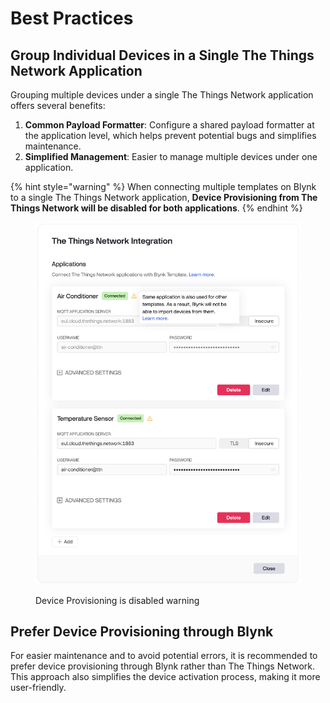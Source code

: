 # Best Practices

## Group Individual Devices in a Single The Things Network Application

Grouping multiple devices under a single The Things Network application offers several benefits:

1. **Common Payload Formatter**: Configure a shared payload formatter at the application level, which helps prevent potential bugs and simplifies maintenance.
2. **Simplified Management**: Easier to manage multiple devices under one application.

{% hint style="warning" %}
When connecting multiple templates on Blynk to a single The Things Network application, **Device Provisioning from The Things Network will be disabled for both applications**.
{% endhint %}

<figure><img src="../../.gitbook/assets/the-things-network-device-onboarding-warning.png" alt=""><figcaption><p>Device Provisioning is disabled warning</p></figcaption></figure>

## Prefer Device Provisioning through Blynk

For easier maintenance and to avoid potential errors, it is recommended to prefer device provisioning through Blynk rather than The Things Network. This approach also simplifies the device activation process, making it more user-friendly.
